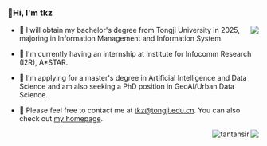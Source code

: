 ### 👋Hi, I'm tkz
<img align="right" src="https://github-readme-stats.vercel.app/api?username=tantansir&show_icons=true&locale=en&count_private=true&icon_color=CE1D2D&text_color=718096&bg_color=ffffff&hide_title=true" />

- 📝 I will obtain my bachelor's degree from Tongji University in 2025, majoring in Information Management and Information System.
 
- 🌱 I'm currently having an internship at Institute for Infocomm Research (I2R), A*STAR.

- 🔭 I'm applying for a master's degree in Artificial Intelligence and Data Science and am also seeking a PhD position in GeoAI/Urban Data Science.

- 💬 Please feel free to contact me at [tkz@tongji.edu.cn](mailto:tkz@tongji.edu.cn). You can also check out [my homepage](https://tantansir.github.io/).

  <div>
    <!-- First image -->
    <img align="right" src="https://github-readme-stats.vercel.app/api?username=tantansir&show_icons=true&locale=en&count_private=true&icon_color=CE1D2D&text_color=718096&bg_color=ffffff&hide_title=true" />
    <!-- Second image -->
    <img align="right" src="https://github-readme-stats.vercel.app/api/top-langs?username=tantansir&show_icons=true&locale=en&layout=compact" alt="tantansir" />
  </div>
</div>
